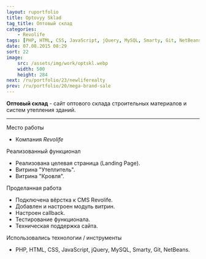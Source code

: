 ```yaml
---
layout: ruportfolio
title: Optovyy Sklad
tag_title: Оптовый склад
categories:
    - Revolife
tags: [PHP, HTML, CSS, JavaScript, jQuery, MySQL, Smarty, Git, NetBeans]
date: 07.08.2015 08:29
sort: 22
image: 
    src: /assets/img/work/optskl.webp 
    width: 500
    height: 284
next: /ru/portfolio/23/newliferealty
prev: /ru/portfolio/20/mega-brand-sale
---
```


**Оптовый склад** - сайт оптового склада строительных материалов и систем утепления зданий.

---

Место работы

* Компания _Revolife_

Реализованный функционал

* Реализована целевая страница (Landing Page).
* Витрина "Утеплитель".
* Витрина "Кровля".

Проделанная работа

* Подключена вёрстка к CMS Revolife.
* Добавлен и настроен модуль витрин.
* Настроен сallback.
* Тестирование функционала.
* Техническая поддержка сайта.

Использовались технологии / инструменты

* PHP, HTML, CSS, JavaScript, jQuery, MySQL, Smarty, Git, NetBeans.

